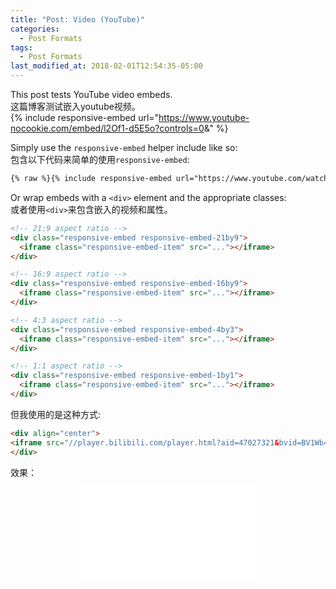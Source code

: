 ```yaml
---
title: "Post: Video (YouTube)"
categories:
  - Post Formats
tags:
  - Post Formats
last_modified_at: 2018-02-01T12:54:35-05:00
---
```


This post tests YouTube video embeds.  
这篇博客测试嵌入youtube视频。  
{% include responsive-embed url="https://www.youtube-nocookie.com/embed/l2Of1-d5E5o?controls=0&amp;" %}

Simply use the `responsive-embed` helper include like so:  
包含以下代码来简单的使用`responsive-embed`:
```html
{% raw %}{% include responsive-embed url="https://www.youtube.com/watch?v=-PVofD2A9t8" ratio="16:9" %}{% endraw %}
```

Or wrap embeds with a `<div>` element and the appropriate classes:  
或者使用`<div>`来包含嵌入的视频和属性。
```html
<!-- 21:9 aspect ratio -->
<div class="responsive-embed responsive-embed-21by9">
  <iframe class="responsive-embed-item" src="..."></iframe>
</div>

<!-- 16:9 aspect ratio -->
<div class="responsive-embed responsive-embed-16by9">
  <iframe class="responsive-embed-item" src="..."></iframe>
</div>

<!-- 4:3 aspect ratio -->
<div class="responsive-embed responsive-embed-4by3">
  <iframe class="responsive-embed-item" src="..."></iframe>
</div>

<!-- 1:1 aspect ratio -->
<div class="responsive-embed responsive-embed-1by1">
  <iframe class="responsive-embed-item" src="..."></iframe>
</div>
```
但我使用的是这种方式:
```html
<div align="center">
<iframe src="//player.bilibili.com/player.html?aid=47027321&bvid=BV1Wb41177hQ&cid=82363459&page=1" scrolling="no" border="0" frameborder="no" framespacing="0" allowfullscreen="true"> </iframe>
</div>
```
效果：
<div align="center">
<iframe src="//player.bilibili.com/player.html?aid=47027321&bvid=BV1Wb41177hQ&cid=82363459&page=1" scrolling="no" border="0" frameborder="no" framespacing="0" allowfullscreen="true"> </iframe>
</div>


